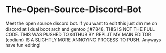 # The-Open-Source-Discord-Bot
Meet the open source discord bot. If you want to edit this just dm me on discord at I dual boot arch and gentoo ;)#7848, THIS IS NOT THE FULL CODE. THIS WAS PUSHED TO GITHUB BY REPL.IT MY MAIN EDITOR (codium) IS A SLIGHTLY MORE ANNOYING PROCESS TO PUSH. Anyways have fun editing!
